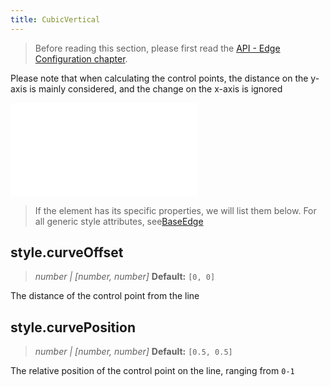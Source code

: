 ```yaml
---
title: CubicVertical
---
```


> Before reading this section, please first read the [API - Edge Configuration chapter](/api/elements/edges/base-edge).

Please note that when calculating the control points, the distance on the y-axis is mainly considered, and the change on the x-axis is ignored

<embed src="@/common/api/elements/edges/cubic-vertical.md"></embed>

> If the element has its specific properties, we will list them below. For all generic style attributes, see[BaseEdge](./BaseEdge.en.md)

## style.curveOffset

> _number \| [number, number]_ **Default:** `[0, 0]`

The distance of the control point from the line

## style.curvePosition

> _number \| [number, number]_ **Default:** `[0.5, 0.5]`

The relative position of the control point on the line, ranging from `0-1`
